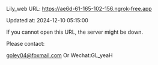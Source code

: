 Lily_web URL: https://ae6d-61-165-102-156.ngrok-free.app

Updated at: 2024-12-10 05:15:00

If you cannot open this URL, the server might be down.

Please contact: 

goley04@foxmail.com Or Wechat:GL_yeaH